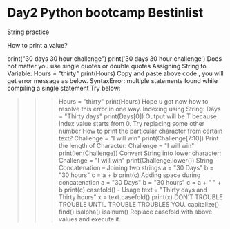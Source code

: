 # Day2 Python bootcamp Bestinlist 
String practice

How to print a value?

print("30 days 30 hour challenge")
print('30 days 30 hour challenge')
Does not matter you use single quotes or double quotes
Assigning String to Variable:
Hours = "thirty"
print(Hours)
Copy and paste above code , you will get error message as below.
SyntaxError: multiple statements found while compiling a single statement
Try below:
>>> Hours = "thirty"
>>> print(Hours)
Hope u got now how to resolve this error in one way. 
Indexing using String:
Days = "Thirty days"
print(Days[0])
Output will be T because Index value starts from 0. Try replacing some other number
How to print the particular character from certain text?
Challenge = "I will win"
print(Challenge[7:10])
Print the length of Character:
Challenge = "I will win"
print(len(Challenge))
Convert String into lower character;
Challenge = "I will win"
print(Challenge.lower())
String Concatenation – Joining two strings
a = "30 Days"
b = "30 hours"
c = a + b
print(c)
Adding space during concatenation 
a = "30 Days"
b = "30 hours"
c = a + " " + b
print(c)
casefold() - Usage
text = "Thirty days and Thirty hours"
x = text.casefold()
print(x)
DON’T TROUBLE TROUBLE UNTIL TROUBLE TROUBLES YOU.
capitalize()
find()
isalpha()
isalnum()
Replace casefold with above values and execute it.
